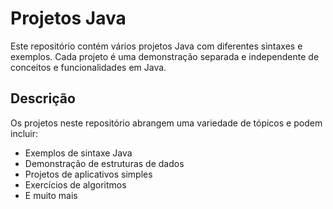 # Projetos Java

Este repositório contém vários projetos Java com diferentes sintaxes e exemplos. Cada projeto é uma demonstração separada e independente de conceitos e funcionalidades em Java.

## Descrição

Os projetos neste repositório abrangem uma variedade de tópicos e podem incluir:

- Exemplos de sintaxe Java
- Demonstração de estruturas de dados
- Projetos de aplicativos simples
- Exercícios de algoritmos
- E muito mais